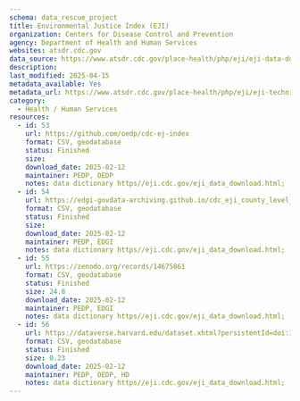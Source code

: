 ```yaml
---
schema: data_rescue_project 
title: Environmental Justice Index (EJI)
organization: Centers for Disease Control and Prevention
agency: Department of Health and Human Services
websites: atsdr.cdc.gov
data_source: https://www.atsdr.cdc.gov/place-health/php/eji/eji-data-download.html
description: 
last_modified: 2025-04-15
metadata_available: Yes
metadata_url: https://www.atsdr.cdc.gov/place-health/php/eji/eji-technical-documentation.html
category:
  - Health / Human Services
resources:
  - id: 53
    url: https://github.com/oedp/cdc-ej-index
    format: CSV, geodatabase
    status: Finished
    size: 
    download_date: 2025-02-12
    maintainer: PEDP, OEDP
    notes: data dictionary https//eji.cdc.gov/eji_data_download.html; - map https//onemap.cdc.gov/portal/apps/sites/#/eji-explorer
  - id: 54
    url: https://edgi-govdata-archiving.github.io/cdc_eji_county_level_reports/
    format: CSV, geodatabase
    status: Finished
    size: 
    download_date: 2025-02-12
    maintainer: PEDP, EDGI
    notes: data dictionary https//eji.cdc.gov/eji_data_download.html; - map https//onemap.cdc.gov/portal/apps/sites/#/eji-explorer
  - id: 55
    url: https://zenodo.org/records/14675861
    format: CSV, geodatabase
    status: Finished
    size: 24.8
    download_date: 2025-02-12
    maintainer: PEDP, EDGI
    notes: data dictionary https//eji.cdc.gov/eji_data_download.html; - map https//onemap.cdc.gov/portal/apps/sites/#/eji-explorer
  - id: 56
    url: https://dataverse.harvard.edu/dataset.xhtml?persistentId=doi:10.7910/DVN/ZVKXVQ
    format: CSV, geodatabase
    status: Finished
    size: 0.23
    download_date: 2025-02-12
    maintainer: PEDP, OEDP, HD
    notes: data dictionary https//eji.cdc.gov/eji_data_download.html; - map https//onemap.cdc.gov/portal/apps/sites/#/eji-explorer
---
```

